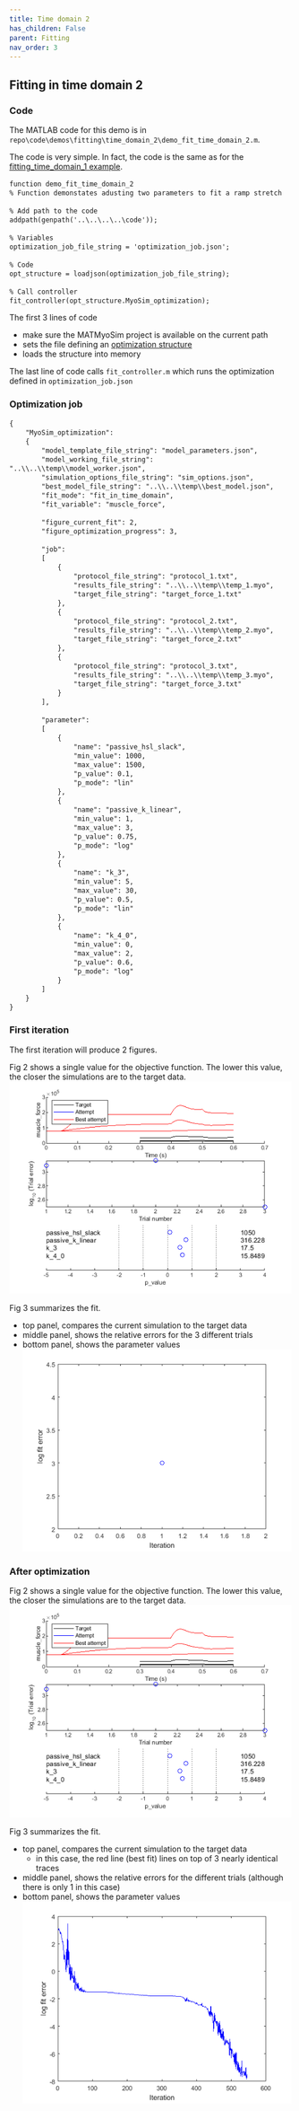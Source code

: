 ```yaml
---
title: Time domain 2
has_children: False
parent: Fitting
nav_order: 3
---
```


## Fitting in time domain 2

### Code

The MATLAB code for this demo is in `repo\code\demos\fitting\time_domain_2\demo_fit_time_domain_2.m`.

The code is very simple. In fact, the code is the same as for the [fitting_time_domain_1 example](..\time_domain_1\fitting_time_domain_1.html).

````
function demo_fit_time_domain_2
% Function demonstates adusting two parameters to fit a ramp stretch

% Add path to the code
addpath(genpath('..\..\..\..\code'));

% Variables
optimization_job_file_string = 'optimization_job.json';

% Code
opt_structure = loadjson(optimization_job_file_string);

% Call controller
fit_controller(opt_structure.MyoSim_optimization);
````

The first 3 lines of code
+ make sure the MATMyoSim project is available on the current path
+ sets the file defining an [optimization structure](..\..\structures\optimization_structure.html)
+ loads the structure into memory

The last line of code calls `fit_controller.m` which runs the optimization defined in `optimization_job.json`

### Optimization job

````
{
	"MyoSim_optimization":
	{
        "model_template_file_string": "model_parameters.json",
        "model_working_file_string": "..\\..\\temp\\model_worker.json",
        "simulation_options_file_string": "sim_options.json",
        "best_model_file_string": "..\\..\\temp\\best_model.json",
        "fit_mode": "fit_in_time_domain",
        "fit_variable": "muscle_force",

        "figure_current_fit": 2,
        "figure_optimization_progress": 3, 
        
        "job":
        [
            {
                "protocol_file_string": "protocol_1.txt",
                "results_file_string": "..\\..\\temp\\temp_1.myo",
                "target_file_string": "target_force_1.txt"
            },
            {
                "protocol_file_string": "protocol_2.txt",
                "results_file_string": "..\\..\\temp\\temp_2.myo",
                "target_file_string": "target_force_2.txt"
            },
            {
                "protocol_file_string": "protocol_3.txt",
                "results_file_string": "..\\..\\temp\\temp_3.myo",
                "target_file_string": "target_force_3.txt"
            }
        ],

        "parameter":
        [
            {
                "name": "passive_hsl_slack",
                "min_value": 1000,
                "max_value": 1500,
                "p_value": 0.1,
                "p_mode": "lin"
            },
            {
                "name": "passive_k_linear",
                "min_value": 1,
                "max_value": 3,
                "p_value": 0.75,
                "p_mode": "log"
            },
            {
                "name": "k_3",
                "min_value": 5,
                "max_value": 30,
                "p_value": 0.5,
                "p_mode": "lin"
            },
            {
                "name": "k_4_0",
                "min_value": 0,
                "max_value": 2,
                "p_value": 0.6,
                "p_mode": "log"
            }
        ]
    }
}
````


### First iteration

The first iteration will produce 2 figures.

Fig 2 shows a single value for the objective function. The lower this value, the closer the simulations are to the target data.
![simulation](fig_2_initial.png)

Fig 3 summarizes the fit.
+ top panel, compares the current simulation to the target data
+ middle panel, shows the relative errors for the 3 different trials
+ bottom panel, shows the parameter values
![simulation](fig_3_initial.png)

### After optimization

Fig 2 shows a single value for the objective function. The lower this value, the closer the simulations are to the target data.
![simulation](fig_2_initial.png)

Fig 3 summarizes the fit.
+ top panel, compares the current simulation to the target data
  + in this case, the red line (best fit) lines on top of 3 nearly identical traces
+ middle panel, shows the relative errors for the different trials (although there is only 1 in this case)
+ bottom panel, shows the parameter values
![simulation](fig_3_final.png)
